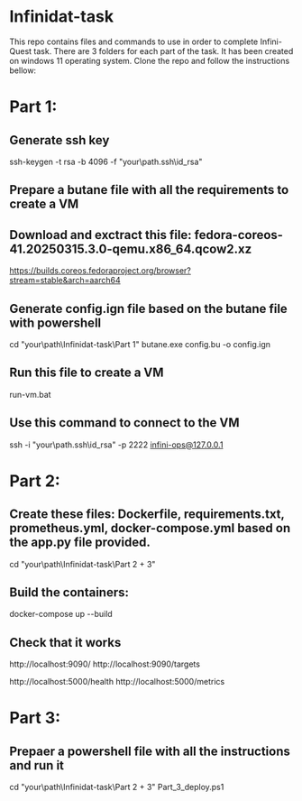 # Infinidat-task

This repo contains files and commands to use in order to complete Infini-Quest task.
There are 3 folders for each part of the task.
It has been created on windows 11 operating system.
Clone the repo and follow the instructions bellow:


# Part 1:
## Generate ssh key
ssh-keygen -t rsa -b 4096 -f "your\path\.ssh\id_rsa"

## Prepare a butane file with all the requirements to create a VM

## Download and exctract this file: fedora-coreos-41.20250315.3.0-qemu.x86_64.qcow2.xz
https://builds.coreos.fedoraproject.org/browser?stream=stable&arch=aarch64

## Generate config.ign file based on the butane file with powershell
cd "your\path\Infinidat-task\Part 1"
butane.exe config.bu -o config.ign

## Run this file to create a VM
run-vm.bat

## Use this command to connect to the VM
ssh -i "your\path\.ssh\id_rsa" -p 2222 infini-ops@127.0.0.1


# Part 2:
## Create these files: Dockerfile, requirements.txt, prometheus.yml, docker-compose.yml based on the app.py file provided.
cd "your\path\Infinidat-task\Part 2 + 3\"

## Build the containers:
docker-compose up --build

## Check that it works
http://localhost:9090/
http://localhost:9090/targets

http://localhost:5000/health
http://localhost:5000/metrics


# Part 3:
## Prepaer a powershell file with all the instructions and run it
cd "your\path\Infinidat-task\Part 2 + 3\"
Part_3_deploy.ps1
